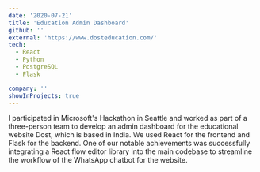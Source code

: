 ```yaml
---
date: '2020-07-21'
title: 'Education Admin Dashboard'
github: ''
external: 'https://www.dosteducation.com/'
tech:
  - React
  - Python
  - PostgreSQL
  - Flask

company: ''
showInProjects: true
---
```


I participated in Microsoft's Hackathon in Seattle and worked as part of a three-person team to develop an admin dashboard for the educational website Dost, which is based in India. We used React for the frontend and Flask for the backend. One of our notable achievements was successfully integrating a React flow editor library into the main codebase to streamline the workflow of the WhatsApp chatbot for the website.

